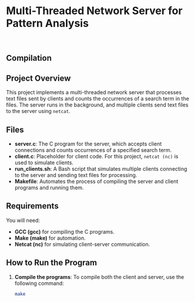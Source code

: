 # Multi-Threaded Network Server for Pattern Analysis

<br> 

## Compilation 

## Project Overview
This project implements a multi-threaded network server that processes text files sent by clients and counts the occurrences of a search term in the files. The server runs in the background, and multiple clients send text files to the server using `netcat`.

## Files
- **server.c**: The C program for the server, which accepts client connections and counts occurrences of a specified search term.
- **client.c**: Placeholder for client code. For this project, `netcat (nc)` is used to simulate clients.
- **run_clients.sh**: A Bash script that simulates multiple clients connecting to the server and sending text files for processing.
- **Makefile**: Automates the process of compiling the server and client programs and running them.

## Requirements
You will need:
- **GCC (gcc)** for compiling the C programs.
- **Make (make)** for automation.
- **Netcat (nc)** for simulating client-server communication.

## How to Run the Program

1. **Compile the programs**:
   To compile both the client and server, use the following command:
   ```bash
   make
